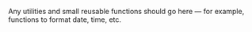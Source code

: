 Any utilities and small reusable functions should go here — for example, functions to format date, time, etc.

